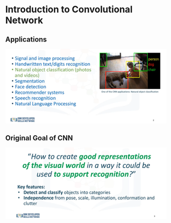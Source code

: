 # Introduction to Convolutional Network

## Applications

![image](images/14.png)


## Original Goal of CNN

![image](images/15.png)